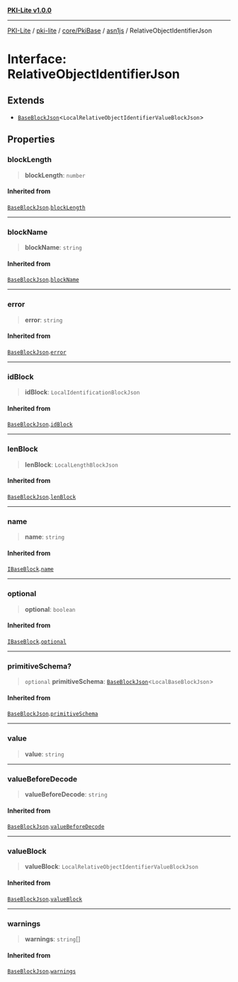 [**PKI-Lite v1.0.0**](../../../../../../README.md)

---

[PKI-Lite](../../../../../../README.md) / [pki-lite](../../../../../README.md) / [core/PkiBase](../../../README.md) / [asn1js](../README.md) / RelativeObjectIdentifierJson

# Interface: RelativeObjectIdentifierJson

## Extends

- [`BaseBlockJson`](BaseBlockJson.md)\<`LocalRelativeObjectIdentifierValueBlockJson`\>

## Properties

### blockLength

> **blockLength**: `number`

#### Inherited from

[`BaseBlockJson`](BaseBlockJson.md).[`blockLength`](BaseBlockJson.md#blocklength)

---

### blockName

> **blockName**: `string`

#### Inherited from

[`BaseBlockJson`](BaseBlockJson.md).[`blockName`](BaseBlockJson.md#blockname)

---

### error

> **error**: `string`

#### Inherited from

[`BaseBlockJson`](BaseBlockJson.md).[`error`](BaseBlockJson.md#error)

---

### idBlock

> **idBlock**: `LocalIdentificationBlockJson`

#### Inherited from

[`BaseBlockJson`](BaseBlockJson.md).[`idBlock`](BaseBlockJson.md#idblock)

---

### lenBlock

> **lenBlock**: `LocalLengthBlockJson`

#### Inherited from

[`BaseBlockJson`](BaseBlockJson.md).[`lenBlock`](BaseBlockJson.md#lenblock)

---

### name

> **name**: `string`

#### Inherited from

[`IBaseBlock`](IBaseBlock.md).[`name`](IBaseBlock.md#name)

---

### optional

> **optional**: `boolean`

#### Inherited from

[`IBaseBlock`](IBaseBlock.md).[`optional`](IBaseBlock.md#optional)

---

### primitiveSchema?

> `optional` **primitiveSchema**: [`BaseBlockJson`](BaseBlockJson.md)\<`LocalBaseBlockJson`\>

#### Inherited from

[`BaseBlockJson`](BaseBlockJson.md).[`primitiveSchema`](BaseBlockJson.md#primitiveschema)

---

### value

> **value**: `string`

---

### valueBeforeDecode

> **valueBeforeDecode**: `string`

#### Inherited from

[`BaseBlockJson`](BaseBlockJson.md).[`valueBeforeDecode`](BaseBlockJson.md#valuebeforedecode)

---

### valueBlock

> **valueBlock**: `LocalRelativeObjectIdentifierValueBlockJson`

#### Inherited from

[`BaseBlockJson`](BaseBlockJson.md).[`valueBlock`](BaseBlockJson.md#valueblock)

---

### warnings

> **warnings**: `string`[]

#### Inherited from

[`BaseBlockJson`](BaseBlockJson.md).[`warnings`](BaseBlockJson.md#warnings)
